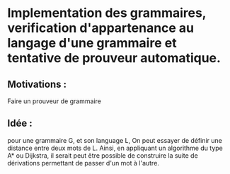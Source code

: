 # Implementation des grammaires, verification d'appartenance au langage d'une grammaire et tentative de prouveur automatique.

## Motivations :
Faire un prouveur de grammaire

## Idée :
pour une grammaire G, et son language L,
On peut essayer de définir une distance entre deux mots de L.
Ainsi, en appliquant un algorithme du type A* ou Dijkstra, il serait peut être possible de construire la suite de dérivations permettant de passer d'un mot à l'autre.

